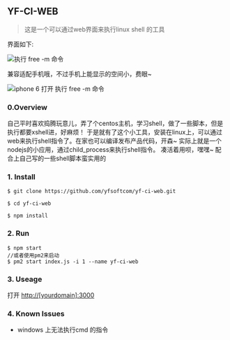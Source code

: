 ## YF-CI-WEB
> 这是一个可以通过web界面来执行linux shell 的工具

界面如下:

![执行 free -m 命令](http://upload-images.jianshu.io/upload_images/1449977-8a6e701bba8ec1da.png?imageMogr2/auto-orient/strip%7CimageView2/2/w/1240)

兼容适配手机哦，不过手机上能显示的空间小，费眼~

![iphone 6 打开 执行 free -m 命令](http://upload-images.jianshu.io/upload_images/1449977-a2784585654a6734.png?imageMogr2/auto-orient/strip%7CimageView2/2/w/1240)

### 0.Overview
自己平时喜欢捣腾玩意儿，弄了个centos主机，学习shell，做了一些脚本，但是执行都要xshell进，好麻烦！
于是就有了这个小工具，安装在linux上，可以通过web来执行shell指令了。在家也可以编译发布产品代码，开森~
实际上就是一个nodejs的小应用，通过child_process来执行shell指令。
凑活着用呗，嘿嘿~
配合上自己写的一些shell脚本蛮实用的

### 1. Install
```
$ git clone https://github.com/yfsoftcom/yf-ci-web.git

$ cd yf-ci-web

$ npm install
```

### 2. Run
```
$ npm start
//或者使用pm2来启动
$ pm2 start index.js -i 1 --name yf-ci-web
```
### 3. Useage
打开 [http://[yourdomain]:3000](http://localhost:3000)

### 4. Known Issues
* windows 上无法执行cmd 的指令
